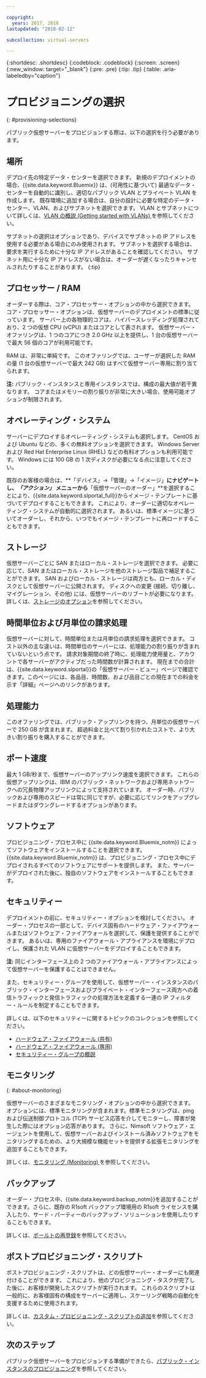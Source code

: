 ```yaml
---

copyright:
  years: 2017, 2018
lastupdated: "2018-02-12"

subcollection: virtual-servers

---
```


{:shortdesc: .shortdesc}
{:codeblock: .codeblock}
{:screen: .screen}
{:new_window: target="_blank"}
{:pre: .pre}
{:tip: .tip}
{:table: .aria-labeledby="caption"}

# プロビジョニングの選択
{: #provisioning-selections}

パブリック仮想サーバーをプロビジョンする際は、以下の選択を行う必要があります。

## 場所
デプロイ先の特定データ・センターを選択できます。 新規のデプロイメントの場合、{{site.data.keyword.Bluemix}} は、(可用性に基づいて) 最適なデータ・センターを自動的に識別し、適切なパブリック VLAN とプライベート VLAN を作成します。 既存環境に追加する場合は、自分の設計に必要な特定のデータ・センター、VLAN、およびサブネットを選択できます。 VLAN とサブネットについて詳しくは、[VLAN の概説 (Getting started with VLANs) ](/docs/infrastructure/vlans?topic=vlans-getting-started-with-vlans)を参照してください。

サブネットの選択はオプションであり、デバイスでサブネットの IP アドレスを使用する必要がある場合にのみ使用されます。 サブネットを選択する場合は、要求を実行するために十分な IP アドレスがあることを確認してください。 サブネット用に十分な IP アドレスがない場合は、オーダーが遅くなったりキャンセルされたりすることがあります。
{:tip}

## プロセッサー / RAM
オーダーする際は、コア・プロセッサー・オプションの中から選択できます。 コア・プロセッサー・オプションは、仮想サーバーのデプロイメントの標準に従っています。 サーバー上の各物理的コアは、ハイパースレッディング処理されており、2 つの仮想 CPU (vCPU) またはコアとして表されます。 仮想サーバー・オファリングは、1 つのコアにつき 2.0 GHz 以上を提供し、1 台の仮想サーバーで最大 56 個のコアが利用可能です。

RAM は、非常に単純です。 このオファリングでは、ユーザーが選択した RAM の量 (1 台の仮想サーバーで最大 242 GB) はすべて仮想サーバー専用に割り当てられます。

**注:** パブリック・インスタンスと専用インスタンスでは、構成の最大値が若干異なります。 コアまたはメモリーの割り振りが非常に大きい場合、使用可能オプションが制限されます。

## オペレーティング・システム

サーバーにデプロイするオペレーティング・システムも選択します。 CentOS および Ubuntu などの、多くの無料オプションを選択できます。 Windows Server および Red Hat Enterprise Linux (RHEL) などの有料オプションも利用可能です。 Windows には 100 GB の 1 次ディスクが必要になる点に注意してください。

既存のお客様の場合は、**「デバイス」->「管理」->「イメージ」**にナビゲートし、*「アクション」* メニューから**「仮想サーバーのオーダー」**を選択することにより、{{site.data.keyword.slportal_full}}からイメージ・テンプレートに基づいてデプロイすることもできます。  これにより、オーダーに適切なオペレーティング・システムが自動的に選択されます。  あるいは、標準イメージに基づいてオーダーし、それから、いつでもイメージ・テンプレートに再ロードすることもできます。

## ストレージ

仮想サーバーごとに SAN またはローカル・ストレージを選択できます。 必要に応じて、SAN またはローカル・ストレージを他のストレージ製品で補足することができます。 SAN およびローカル・ストレージは両方とも、ローカル・ディスクとして仮想サーバーに公開されます。 ディスクへの変更 (接続、切り離し、マイグレーション、その他) には、仮想サーバーのリブートが必要になります。 詳しくは、[ストレージのオプション](/docs/vsi?topic=virtual-servers-storage-options#storage-options)を参照してください。

## 時間単位および月単位の請求処理

仮想サーバーに対して、時間単位または月単位の請求処理を選択できます。 コスト以外の主な違いは、時間単位のサーバーには、処理能力の割り振りが含まれていないという点です。 請求対象期間の終了時に、処理能力使用量と、アカウントで各サーバーがアクティブだった時間数が計算されます。 現在までの合計は、{{site.data.keyword.slportal}}の「仮想サーバー・ビュー」ページで確認できます。このページには、各品目、時間数、および品目ごとの現在までの料金を示す「詳細」ページへのリンクがあります。

## 処理能力

このオファリングでは、パブリック・アップリンクを持つ、月単位の仮想サーバーで 250 GB が含まれます。 超過料金と比べて割り引かれたコストで、より大きい割り振りを購入することができます。

## ポート速度

最大 1 GB/秒まで、仮想サーバーのアップリンク速度を選択できます。 これらの仮想アップリンクは、IBM のパブリック・ネットワークおよび専用ネットワークへの冗長物理アップリンクによって支持されています。 オーダー時、パブリックおよび専用のスピードは常に同じですが、必要に応じてリンクをアップグレードまたはダウングレードするオプションがあります。

## ソフトウェア

プロビジョニング・プロセス中に {{site.data.keyword.Bluemix_notm}} によってソフトウェアをインストールすることを選択できます。 {{site.data.keyword.Bluemix_notm}} は、プロビジョニング・プロセス中にデプロイされるすべてのソフトウェアにサポートを提供します。 また、サーバーがデプロイされた後に、独自のソフトウェアをインストールすることもできます。

## セキュリティー

デプロイメントの前に、セキュリティー・オプションを検討してください。 オーダー・プロセスの一部として、デバイス固有のハードウェア・ファイアウォールまたはソフトウェア・ファイアウォールを選択して、保護を提供することができます。 あるいは、専用のファイアウォール・アプライアンスを環境にデプロイし、保護された VLAN に仮想サーバーをデプロイすることもできます。

**注:** 同じインターフェース上の 2 つのファイアウォール・アプライアンスによって仮想サーバーを保護することはできません。

また、セキュリティー・グループを使用して、仮想サーバー・インスタンスのパブリック・インターフェースおよびプライベート・インターフェース両方への着信トラフィックと発信トラフィックの処理方法を定義する一連の IP フィルター・ルールを制定することもできます。

詳しくは、以下のセキュリティーに関するトピックのコレクションを参照してください。

* [ハードウェア・ファイアウォール (共有)](/docs/infrastructure/hardware-firewall-shared?topic=hardware-firewall-shared-getting-started-with-hardware-firewall-shared)
* [ハードウェア・ファイアウォール (専用)](/docs/infrastructure/hardware-firewall-dedicated?topic=hardware-firewall-dedicated-getting-started-with-hardware-firewall-dedicated)
* [セキュリティー・グループの概説](/docs/infrastructure/security-groups?topic=security-groups-getting-started-with-security-groups)

## モニタリング
{: #about-monitoring}

仮想サーバーのさまざまなモニタリング・オプションの中から選択できます。 オプションには、標準モニタリングが含まれます。標準モニタリングは、ping および伝送制御プロトコル (TCP) サービス応答を介してモニターし、障害が発生した際にはオプション応答があります。 さらに、Nimsoft ソフトウェア・エージェントを使用して、仮想サーバーおよびインストール済みソフトウェアをモニタリングするための、より大規模な機能セットを提供する拡張モニタリングを追加することもできます。

詳しくは、[モニタリング (Monitoring) ](/docs/infrastructure/SLmonitoring?topic=slmonitoring-monitoring)を参照してください。

## バックアップ

オーダー・プロセス中、{{site.data.keyword.backup_notm}}を追加することができます。さらに、既存の R1soft バックアップ環境用の R1soft ライセンスを購入したり、サード・パーティーのバックアップ・ソリューションを使用したりすることもできます。

詳しくは、[ボールトの再登録](/docs/infrastructure/Backup?topic=Backup-reregister#reregister)を参照してください。

## ポストプロビジョニング・スクリプト

ポストプロビジョニング・スクリプトは、どの仮想サーバー・オーダーにも関連付けることができます。 これにより、他のプロビジョニング・タスクが完了した後に、お客様が開発したスクリプトが実行されます。 これらのスクリプトは一般的に、お客様固有の構成をサーバーに適用し、スケーリング戦略の自動化を支援するために使用されます。

詳しくは、[カスタム・プロビジョニング・スクリプトの追加](/docs/vsi?topic=virtual-servers-adding-post-script)を参照してください。

## 次のステップ
パブリック仮想サーバーをプロビジョンする準備ができたら、[パブリック・インスタンスのプロビジョニング](/docs/vsi?topic=virtual-servers-ordering-vs-public)を参照してください。
